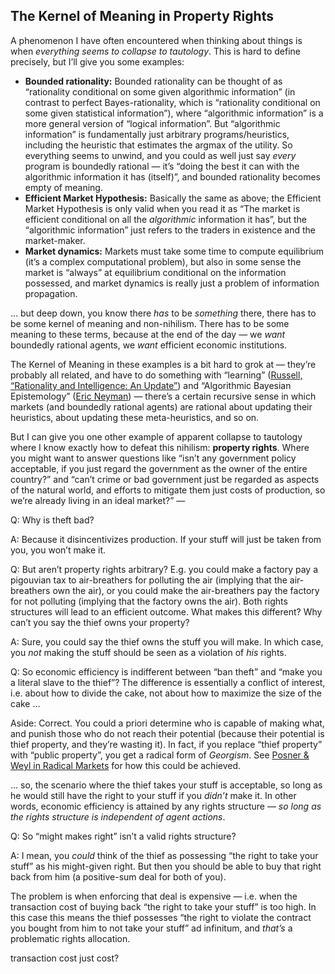 ## The Kernel of Meaning in Property Rights

A phenomenon I have often encountered when thinking about things is when *everything seems to collapse to tautology*. This is hard to define precisely, but I’ll give you some examples:

- **Bounded rationality:** Bounded rationality can be thought of as “rationality conditional on some given algorithmic information” (in contrast to perfect Bayes-rationality, which is “rationality conditional on some given statistical information”), where “algorithmic information” is a more general version of “logical information”. But “algorithmic information” is fundamentally just arbitrary programs/heuristics, including the heuristic that estimates the argmax of the utility. So everything seems to unwind, and you could as well just say *every* program is boundedly rational — it’s “doing the best it can with the algorithmic information it has (itself)”, and bounded rationality becomes empty of meaning. 
- **Efficient Market Hypothesis:** Basically the same as above; the Efficient Market Hypothesis is only valid when you read it as “The market is efficient conditional on all the *algorithmic* information it has”, but the “algorithmic information” just refers to the traders in existence and the market-maker.
- **Market dynamics:** Markets must take some time to compute equilibrium (it’s a complex computational problem), but also in some sense the market is “always” at equilibrium conditional on the information possessed, and market dynamics is really just a problem of information propagation.

… but deep down, you know there *has* to be *something* there, there has to be some kernel of meaning and non-nihilism. There has to be some meaning to these terms, because at the end of the day — we *want* boundedly rational agents, we *want* efficient economic institutions.

The Kernel of Meaning in these examples is a bit hard to grok at — they’re probably all related, and have to do something with “learning” ([Russell, “Rationality and Intelligence: An Update”](https://people.eecs.berkeley.edu/~russell/papers/ptai13-intelligence.pdf)) and “Algorithmic Bayesian Epistemology” ([Eric Neyman](https://www.lesswrong.com/posts/j6EhfL2hRubaKL9ca/my-thesis-algorithmic-bayesian-epistemology-explained-in)) — there’s a certain recursive sense in which markets (and boundedly rational agents) are rational about updating their heuristics, about updating these meta-heuristics, and so on.

But I can give you one other example of apparent collapse to tautology where I know exactly how to defeat this nihilism: **property rights**. Where you might want to answer questions like “isn’t any government policy acceptable, if you just regard the government as the owner of the entire country?” and “can’t crime or bad government just be regarded as aspects of the natural world, and efforts to mitigate them just costs of production, so we’re already living in an ideal market?” —

Q: Why is theft bad?

A: Because it disincentivizes production. If your stuff will just be taken from you, you won’t make it.

Q: But aren’t property rights arbitrary? E.g. you could make a factory pay a pigouvian tax to air-breathers for polluting the air (implying that the air-breathers own the air), or you could make the air-breathers pay the factory for not polluting (implying that the factory owns the air). Both rights structures will lead to an efficient outcome. What makes this different? Why can’t you say the thief owns your property?

A: Sure, you could say the thief owns the stuff you will make. In which case, you *not* making the stuff should be seen as a violation of *his* rights.

Q: So economic efficiency is indifferent between “ban theft” and “make you a literal slave to the thief”? The difference is essentially a conflict of interest, i.e. about how to divide the cake, not about how to maximize the size of the cake …

Aside: Correct. You could a priori determine who is capable of making what, and punish those who do not reach their potential (because their potential is thief property, and they’re wasting it). In fact, if you replace “thief property” with “public property”, you get a radical form of *Georgism*. See [Posner & Weyl in Radical Markets](https://books.google.co.uk/books/about/Radical_Markets.html?id=3ciXDwAAQBAJ&source=kp_book_description&redir_esc=y) for how this could be achieved.

… so, the scenario where the thief takes your stuff is acceptable, so long as he would still have the right to your stuff if you *didn’t* make it. In other words, economic efficiency is attained by any rights structure — *so long as the rights structure is independent of agent actions*.

Q: So “might makes right” isn’t a valid rights structure?

A: I mean, you *could* think of the thief as possessing “the right to take your stuff” as his might-given right. But then you should be able to buy that right back from him (a positive-sum deal for both of you).

The problem is when enforcing that deal is expensive — i.e. when the transaction cost of buying back “the right to take your stuff” is too high. In this case this means the thief possesses “the right to violate the contract you bought from him to not take your stuff” ad infinitum, and _that’s_ a problematic rights allocation.

transaction cost just cost?